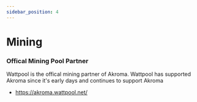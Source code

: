 ```yaml
---
sidebar_position: 4
---
```


# Mining

### Offical Mining Pool Partner

Wattpool is the offical mining partner of Akroma. Wattpool has supported Akroma since it's early days and continues to support Akroma

- https://akroma.wattpool.net/
